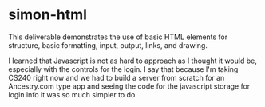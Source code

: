 # simon-html

This deliverable demonstrates the use of basic HTML elements for structure, basic formatting, input, output, links, and drawing.

I learned that Javascript is not as hard to approach as I thought it would be, especially with the controls for the login. I say that because I'm taking CS240 right now and we had to build a server from scratch for an Ancestry.com type app and seeing the code for the javascript storage for login info it was so much simpler to do. 
